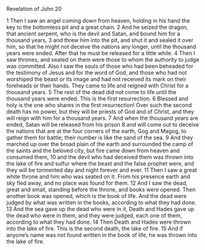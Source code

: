 Revelation of John 20

1	Then I saw an angel coming down from heaven, holding in his hand the key to the bottomless pit and a great chain.
2	And he seized the dragon, that ancient serpent, who is the devil and Satan, and bound him for a thousand years,
3	and threw him into the pit, and shut it and sealed it over him, so that he might not deceive the nations any longer, until the thousand years were ended. After that he must be released for a little while.
4	Then I saw thrones, and seated on them were those to whom the authority to judge was committed. Also I saw the souls of those who had been beheaded for the testimony of Jesus and for the word of God, and those who had not worshiped the beast or its image and had not received its mark on their foreheads or their hands. They came to life and reigned with Christ for a thousand years.
5	The rest of the dead did not come to life until the thousand years were ended. This is the first resurrection.
6	Blessed and holy is the one who shares in the first resurrection! Over such the second death has no power, but they will be priests of God and of Christ, and they will reign with him for a thousand years.
7	And when the thousand years are ended, Satan will be released from his prison
8	and will come out to deceive the nations that are at the four corners of the earth, Gog and Magog, to gather them for battle; their number is like the sand of the sea.
9	And they marched up over the broad plain of the earth and surrounded the camp of the saints and the beloved city, but fire came down from heaven and consumed them,
10	and the devil who had deceived them was thrown into the lake of fire and sulfur where the beast and the false prophet were, and they will be tormented day and night forever and ever.
11	Then I saw a great white throne and him who was seated on it. From his presence earth and sky fled away, and no place was found for them.
12	And I saw the dead, great and small, standing before the throne, and books were opened. Then another book was opened, which is the book of life. And the dead were judged by what was written in the books, according to what they had done.
13	And the sea gave up the dead who were in it, Death and Hades gave up the dead who were in them, and they were judged, each one of them, according to what they had done.
14	Then Death and Hades were thrown into the lake of fire. This is the second death, the lake of fire.
15	And if anyone’s name was not found written in the book of life, he was thrown into the lake of fire.

